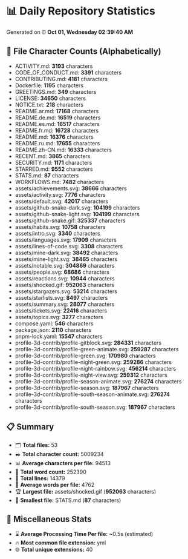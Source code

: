 # 📊 Daily Repository Statistics
Generated on ⏰ **Oct 01, Wednesday 02:39:40 AM**

## 📂 File Character Counts (Alphabetically)
- ACTIVITY.md: **3193** characters
- CODE_OF_CONDUCT.md: **3391** characters
- CONTRIBUTING.md: **4181** characters
- Dockerfile: **1195** characters
- GREETINGS.md: **349** characters
- LICENSE: **34650** characters
- NOTICE.txt: **218** characters
- README.ar.md: **17168** characters
- README.de.md: **16519** characters
- README.es.md: **16517** characters
- README.fr.md: **16728** characters
- README.md: **16376** characters
- README.ru.md: **17655** characters
- README.zh-CN.md: **16333** characters
- RECENT.md: **3865** characters
- SECURITY.md: **1171** characters
- STARRED.md: **9552** characters
- STATS.md: **87** characters
- WORKFLOWS.md: **7482** characters
- assets/achievements.svg: **38666** characters
- assets/activity.svg: **7776** characters
- assets/default.svg: **42017** characters
- assets/github-snake-dark.svg: **104199** characters
- assets/github-snake-light.svg: **104199** characters
- assets/github-snake.gif: **325337** characters
- assets/habits.svg: **10758** characters
- assets/intro.svg: **3340** characters
- assets/languages.svg: **17909** characters
- assets/lines-of-code.svg: **3308** characters
- assets/mine-dark.svg: **38492** characters
- assets/mine-light.svg: **38465** characters
- assets/notable.svg: **304869** characters
- assets/people.svg: **68686** characters
- assets/reactions.svg: **10944** characters
- assets/shocked.gif: **952063** characters
- assets/stargazers.svg: **53214** characters
- assets/starlists.svg: **8497** characters
- assets/summary.svg: **28077** characters
- assets/tickets.svg: **22416** characters
- assets/topics.svg: **3277** characters
- compose.yaml: **546** characters
- package.json: **2110** characters
- pnpm-lock.yaml: **15547** characters
- profile-3d-contrib/profile-gitblock.svg: **284331** characters
- profile-3d-contrib/profile-green-animate.svg: **259287** characters
- profile-3d-contrib/profile-green.svg: **170980** characters
- profile-3d-contrib/profile-night-green.svg: **259286** characters
- profile-3d-contrib/profile-night-rainbow.svg: **456214** characters
- profile-3d-contrib/profile-night-view.svg: **259312** characters
- profile-3d-contrib/profile-season-animate.svg: **276274** characters
- profile-3d-contrib/profile-season.svg: **187967** characters
- profile-3d-contrib/profile-south-season-animate.svg: **276274** characters
- profile-3d-contrib/profile-south-season.svg: **187967** characters

## 📋 Summary
- 🗂️ **Total files:** 53
- ✒️ **Total character count:** 5009234
- 📊 **Average characters per file:** 94513
- 📝 **Total word count:** 252390
- 🧾 **Total lines:** 14379
- 📐 **Average words per file:** 4762
- 🏆 **Largest file:** assets/shocked.gif (**952063** characters)
- 🥉 **Smallest file:** STATS.md (**87** characters)

## 🌟 Miscellaneous Stats
- ⌛ **Average Processing Time Per file:** ~0.5s (estimated)
- 🔥 **Most common file extension:** yml
- 🌐 **Total unique extensions:** 40
